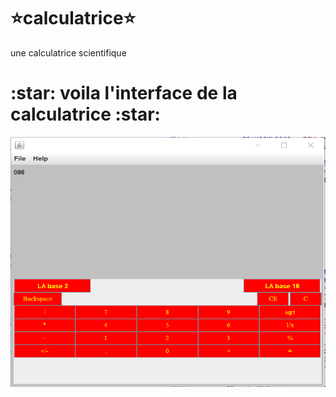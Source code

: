 # :star:calculatrice:star:
une calculatrice scientifique
 <h1>:star: voila l'interface de la calculatrice :star:</h1>
<img width="600" height="400" src="q.PNG" >
